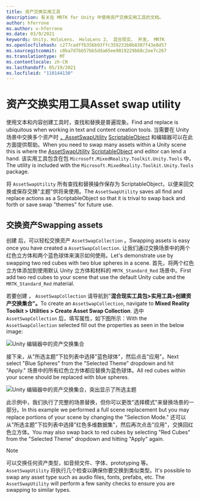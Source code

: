 ```yaml
---
title: 资产交换实用工具
description: 有关在 MRTK for Unity 中使用资产交换实用工具的文档。
author: hferrone
ms.author: v-hferrone
ms.date: 03/9/2021
keywords: Unity，HoloLens， HoloLens 2， 混合现实， 开发， MRTK
ms.openlocfilehash: c277cadffb356b93ffc359233b0b8307f43e8d57
ms.sourcegitcommit: c0ba7d7bb57bb5dda65ee9019229b68c2ee7c267
ms.translationtype: MT
ms.contentlocale: zh-CN
ms.lasthandoff: 05/19/2021
ms.locfileid: "110144130"
---
```

# <a name="asset-swap-utility"></a><span data-ttu-id="05d02-104">资产交换实用工具</span><span class="sxs-lookup"><span data-stu-id="05d02-104">Asset swap utility</span></span>

<span data-ttu-id="05d02-105">使用文本和内容创建工具时，查找和替换是普遍现象。</span><span class="sxs-lookup"><span data-stu-id="05d02-105">Find and replace is ubiquitous when working in text and content creation tools.</span></span> <span data-ttu-id="05d02-106">当需要在 Unity 场景中交换多个资产时 [，AssetSwapUtility](xref:Microsoft.MixedReality.Toolkit.Utilities.Editor.AssetSwapUtility) [ScriptableObject](https://docs.unity3d.com/Manual/class-ScriptableObject.html) 和编辑器可以在此方面提供帮助。</span><span class="sxs-lookup"><span data-stu-id="05d02-106">When you need to swap many assets within a Unity scene this is where the [AssetSwapUtility](xref:Microsoft.MixedReality.Toolkit.Utilities.Editor.AssetSwapUtility) [ScriptableObject](https://docs.unity3d.com/Manual/class-ScriptableObject.html) and editor can lend a hand.</span></span> <span data-ttu-id="05d02-107">该实用工具包含在包 `Microsoft.MixedReality.Toolkit.Unity.Tools` 中。</span><span class="sxs-lookup"><span data-stu-id="05d02-107">The utility is included with the `Microsoft.MixedReality.Toolkit.Unity.Tools` package.</span></span>

<span data-ttu-id="05d02-108">将 `AssetSwapUtility` 所有查找和替换操作保存为 ScriptableObject，以便来回交换或保存交换"主题"供将来使用。</span><span class="sxs-lookup"><span data-stu-id="05d02-108">The `AssetSwapUtility` saves all find and replace actions as a ScriptableObject so that it is trival to swap back and forth or save swap "themes" for future use.</span></span>

## <a name="swapping-assets"></a><span data-ttu-id="05d02-109">交换资产</span><span class="sxs-lookup"><span data-stu-id="05d02-109">Swapping assets</span></span>

<span data-ttu-id="05d02-110">创建 后，可以轻松交换资产 `AssetSwapCollection` 。</span><span class="sxs-lookup"><span data-stu-id="05d02-110">Swapping assets is easy once you have created a `AssetSwapCollection`.</span></span> <span data-ttu-id="05d02-111">让我们通过交换场景中的两个红色立方体和两个蓝色球体来演示如何使用。</span><span class="sxs-lookup"><span data-stu-id="05d02-111">Let's demonstrate use by swapping two red cubes with two blue spheres in a scene.</span></span> <span data-ttu-id="05d02-112">首先，将两个红色立方体添加到使用默认 Unity 立方体和材料的 `MRTK_Standard_Red` 场景中。</span><span class="sxs-lookup"><span data-stu-id="05d02-112">First add two red cubes to your scene that use the default Unity cube and the `MRTK_Standard_Red` material.</span></span>

<span data-ttu-id="05d02-113">若要创建 ， `AssetSwapCollection` 请导航到"**混合现实工具包>实用工具>创建资产交换集合"。**</span><span class="sxs-lookup"><span data-stu-id="05d02-113">To create an `AssetSwapCollection`, navigate to **Mixed Reality Toolkit > Utilities > Create Asset Swap Collection**.</span></span> <span data-ttu-id="05d02-114">选中 `AssetSwapCollection` 后，填写属性，如下图所示：</span><span class="sxs-lookup"><span data-stu-id="05d02-114">With the `AssetSwapCollection` selected fill out the properties as seen in the below image:</span></span>

![Unity 编辑器中的资产交换集合](images/asset-swap-img-01.png)

<span data-ttu-id="05d02-116">接下来，从"所选主题"下拉列表中选择"蓝色球体"，然后点击"应用"。</span><span class="sxs-lookup"><span data-stu-id="05d02-116">Next select "Blue Spheres" from the "Selected Theme" dropdown and hit "Apply."</span></span> <span data-ttu-id="05d02-117">场景中的所有红色立方体都应替换为蓝色球体。</span><span class="sxs-lookup"><span data-stu-id="05d02-117">All red cubes within your scene should be replaced with blue spheres.</span></span>

![Unity 编辑器中的资产交换集合，突出显示了所选主题](images/asset-swap-img-02.png)

<span data-ttu-id="05d02-119">此示例中，我们执行了完整的场景替换，但你可以更改"选择模式"来替换场景的一部分。</span><span class="sxs-lookup"><span data-stu-id="05d02-119">In this example we performed a full scene replacement but you may replace portions of your scene by changing the "Selection Mode."</span></span> <span data-ttu-id="05d02-120">还可以从"所选主题"下拉列表中选择"红色多维数据集"，然后再次点击"应用"，交换回红色立方体。</span><span class="sxs-lookup"><span data-stu-id="05d02-120">You may also swap back to red cubes by selecting "Red Cubes" from the "Selected Theme" dropdown and hitting "Apply" again.</span></span>

> [!NOTE]
> <span data-ttu-id="05d02-121">可以交换任何资产类型，如音频文件、字体、prototyping 等。 `AssetSwapUtility` 将执行几个检查以确保你要交换到类似类型。</span><span class="sxs-lookup"><span data-stu-id="05d02-121">It's possible to swap any asset type such as audio files, fonts, prefabs, etc. The `AssetSwapUtility` will perform a few sanity checks to ensure you are swapping to similar types.</span></span>